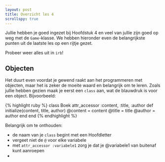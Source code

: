 ```yaml
---
layout: post
title: Overzicht les 4
scrollspy: true
---
```


Jullie hebben je goed ingezet bij Hoofdstuk 4 en veel van jullie zijn goed op weg met de `Game`-klasse. We hebben hieronder even de belangrijkste punten uit de laatste les op een rijtje gezet.

Probeer weer alles uit in `irb`!

## Objecten

Het duurt even voordat je gewend raakt aan het programmeren met objecten, maar het is zeker de moeite waard en belangrijk om te leren. Zoals jullie hebben gezien maak je eerst een `class` aan, wat de blauwdruk is voor een object. Bijvoorbeeld:

{% highlight ruby %}
class Boek
    attr_accessor :content, :title, :author
    def initialize(content, title, author)
        @content = content
        @title = title
        @author = author
    end
end
{% endhighlight %}

Belangrijk om te onthouden:

* de naam van je `class` begint met een Hoofdletter
* vergeet niet de `@` voor elke variabele
* met `attr_accessor :variabele1` zorg je dat je @variabele1 van buitenaf kunt aanroepen
* 